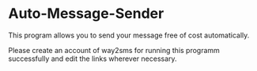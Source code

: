 # Auto-Message-Sender
This program allows you to send your message free of cost automatically.

Please create an account of way2sms for running this programm successfully and edit the links wherever necessary.

